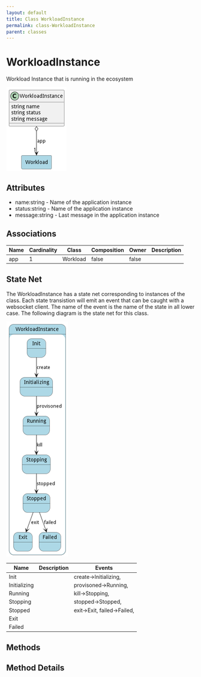 ```yaml
---
layout: default
title: Class WorkloadInstance
permalink: class-WorkloadInstance
parent: classes
---
```


# WorkloadInstance

Workload Instance that is running in the ecosystem

![Logical Diagram](./logical.png)

## Attributes

* name:string - Name of the application instance
* status:string - Name of the application instance
* message:string - Last message in the application instance


## Associations

| Name | Cardinality | Class | Composition | Owner | Description |
| --- | --- | --- | --- | --- | --- |
| app | 1 | Workload | false | false |  |





## State Net
The WorkloadInstance has a state net corresponding to instances of the class. Each state transistion will emit an 
event that can be caught with a websocket client. The name of the event is the name of the state in all lower case.
The following diagram is the state net for this class.

![State Net Diagram](./statenet.png)

| Name | Description | Events |
| --- | --- | --- |
| Init |  | create-&gt;Initializing,  |
| Initializing |  | provisoned-&gt;Running,  |
| Running |  | kill-&gt;Stopping,  |
| Stopping |  | stopped-&gt;Stopped,  |
| Stopped |  | exit-&gt;Exit, failed-&gt;Failed,  |
| Exit |  |  |
| Failed |  |  |



## Methods


<h2>Method Details</h2>
    

